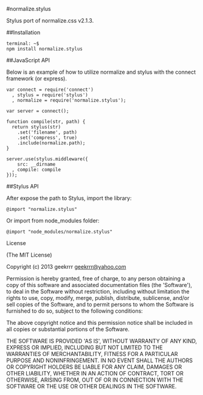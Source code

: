 #normalize.stylus

Stylus port of normalize.css v2.1.3.

##Installation

```
terminal: ~$
npm install normalize.stylus
```

##JavaScript API

Below is an example of how to utilize normalize and stylus with the connect framework (or express).

```
var connect = require('connect')
  , stylus = require('stylus')
  , normalize = require('normalize.stylus');

var server = connect();

function compile(str, path) {
  return stylus(str)
    .set('filename', path)
    .set('compress', true)
    .include(normalize.path);
}

server.use(stylus.middleware({
    src: __dirname
  , compile: compile
}));
```

##Stylus API

After expose the path to Stylus, import the library:

`@import "normalize.stylus"`

Or import from node_modules folder:

`@import "node_modules/normalize.stylus"`


License

(The MIT License)

Copyright (c) 2013 geekrrr <geekrrr@yahoo.com>

Permission is hereby granted, free of charge, to any person obtaining a copy of this software and associated documentation files (the 'Software'), to deal in the Software without restriction, including without limitation the rights to use, copy, modify, merge, publish, distribute, sublicense, and/or sell copies of the Software, and to permit persons to whom the Software is furnished to do so, subject to the following conditions:

The above copyright notice and this permission notice shall be included in all copies or substantial portions of the Software.

THE SOFTWARE IS PROVIDED 'AS IS', WITHOUT WARRANTY OF ANY KIND, EXPRESS OR IMPLIED, INCLUDING BUT NOT LIMITED TO THE WARRANTIES OF MERCHANTABILITY, FITNESS FOR A PARTICULAR PURPOSE AND NONINFRINGEMENT. IN NO EVENT SHALL THE AUTHORS OR COPYRIGHT HOLDERS BE LIABLE FOR ANY CLAIM, DAMAGES OR OTHER LIABILITY, WHETHER IN AN ACTION OF CONTRACT, TORT OR OTHERWISE, ARISING FROM, OUT OF OR IN CONNECTION WITH THE SOFTWARE OR THE USE OR OTHER DEALINGS IN THE SOFTWARE.
